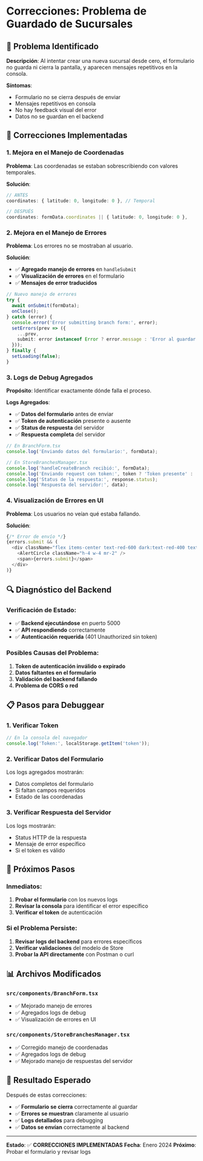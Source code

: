 # Correcciones: Problema de Guardado de Sucursales

## 🎯 Problema Identificado

**Descripción**: Al intentar crear una nueva sucursal desde cero, el formulario no guarda ni cierra la pantalla, y aparecen mensajes repetitivos en la consola.

**Síntomas**:
- Formulario no se cierra después de enviar
- Mensajes repetitivos en consola
- No hay feedback visual del error
- Datos no se guardan en el backend

## 🔧 Correcciones Implementadas

### 1. **Mejora en el Manejo de Coordenadas**
**Problema**: Las coordenadas se estaban sobrescribiendo con valores temporales.

**Solución**:
```typescript
// ANTES
coordinates: { latitude: 0, longitude: 0 }, // Temporal

// DESPUÉS  
coordinates: formData.coordinates || { latitude: 0, longitude: 0 },
```

### 2. **Mejora en el Manejo de Errores**
**Problema**: Los errores no se mostraban al usuario.

**Solución**:
- ✅ **Agregado manejo de errores** en `handleSubmit`
- ✅ **Visualización de errores** en el formulario
- ✅ **Mensajes de error traducidos**

```typescript
// Nuevo manejo de errores
try {
  await onSubmit(formData);
  onClose();
} catch (error) {
  console.error('Error submitting branch form:', error);
  setErrors(prev => ({
    ...prev,
    submit: error instanceof Error ? error.message : 'Error al guardar la sucursal'
  }));
} finally {
  setLoading(false);
}
```

### 3. **Logs de Debug Agregados**
**Propósito**: Identificar exactamente dónde falla el proceso.

**Logs Agregados**:
- ✅ **Datos del formulario** antes de enviar
- ✅ **Token de autenticación** presente o ausente
- ✅ **Status de respuesta** del servidor
- ✅ **Respuesta completa** del servidor

```typescript
// En BranchForm.tsx
console.log('Enviando datos del formulario:', formData);

// En StoreBranchesManager.tsx
console.log('handleCreateBranch recibió:', formData);
console.log('Enviando request con token:', token ? 'Token presente' : 'Sin token');
console.log('Status de la respuesta:', response.status);
console.log('Respuesta del servidor:', data);
```

### 4. **Visualización de Errores en UI**
**Problema**: Los usuarios no veían qué estaba fallando.

**Solución**:
```typescript
{/* Error de envío */}
{errors.submit && (
  <div className="flex items-center text-red-600 dark:text-red-400 text-sm mb-4">
    <AlertCircle className="h-4 w-4 mr-2" />
    <span>{errors.submit}</span>
  </div>
)}
```

## 🔍 Diagnóstico del Backend

### **Verificación de Estado**:
- ✅ **Backend ejecutándose** en puerto 5000
- ✅ **API respondiendo** correctamente
- ✅ **Autenticación requerida** (401 Unauthorized sin token)

### **Posibles Causas del Problema**:
1. **Token de autenticación inválido o expirado**
2. **Datos faltantes en el formulario**
3. **Validación del backend fallando**
4. **Problema de CORS o red**

## 📋 Pasos para Debuggear

### **1. Verificar Token**
```javascript
// En la consola del navegador
console.log('Token:', localStorage.getItem('token'));
```

### **2. Verificar Datos del Formulario**
Los logs agregados mostrarán:
- Datos completos del formulario
- Si faltan campos requeridos
- Estado de las coordenadas

### **3. Verificar Respuesta del Servidor**
Los logs mostrarán:
- Status HTTP de la respuesta
- Mensaje de error específico
- Si el token es válido

## 🚀 Próximos Pasos

### **Inmediatos**:
1. **Probar el formulario** con los nuevos logs
2. **Revisar la consola** para identificar el error específico
3. **Verificar el token** de autenticación

### **Si el Problema Persiste**:
1. **Revisar logs del backend** para errores específicos
2. **Verificar validaciones** del modelo de Store
3. **Probar la API directamente** con Postman o curl

## 📊 Archivos Modificados

### **`src/components/BranchForm.tsx`**
- ✅ Mejorado manejo de errores
- ✅ Agregados logs de debug
- ✅ Visualización de errores en UI

### **`src/components/StoreBranchesManager.tsx`**
- ✅ Corregido manejo de coordenadas
- ✅ Agregados logs de debug
- ✅ Mejorado manejo de respuestas del servidor

## 🎯 Resultado Esperado

Después de estas correcciones:
- ✅ **Formulario se cierra** correctamente al guardar
- ✅ **Errores se muestran** claramente al usuario
- ✅ **Logs detallados** para debugging
- ✅ **Datos se envían** correctamente al backend

---

**Estado**: ✅ **CORRECCIONES IMPLEMENTADAS**
**Fecha**: Enero 2024
**Próximo**: Probar el formulario y revisar logs
